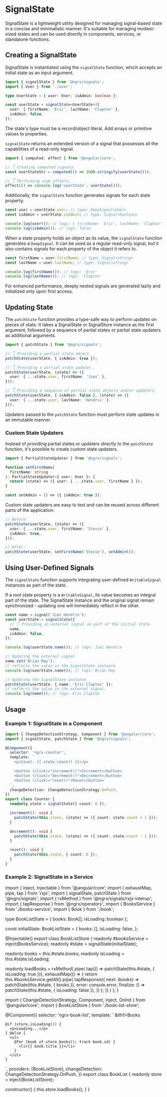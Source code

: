 # SignalState

SignalState is a lightweight utility designed for managing signal-based state in a concise and minimalistic manner.
It's suitable for managing modest-sized states and can be used directly in components, services, or standalone functions.

## Creating a SignalState

SignalState is instantiated using the `signalState` function, which accepts an initial state as an input argument.

```ts
import { signalState } from '@ngrx/signals';
import { User } from './user';

type UserState = { user: User; isAdmin: boolean };

const userState = signalState<UserState>({
  user: { firstName: 'Eric', lastName: 'Clapton' },
  isAdmin: false,
});
```

The state's type must be a record/object literal. Add arrays or primitive values to properties.

`signalState` returns an extended version of a signal that possesses all the capabilities of a read-only signal.

```ts
import { computed, effect } from '@angular/core';

// 👇 Creating computed signals.
const userStateStr = computed(() => JSON.stringify(userState()));

// 👇 Performing side effects.
effect(() => console.log('userState', userState()));
```

Additionally, the `signalState` function generates signals for each state property.

```ts
const user = userState.user; // type: DeepSignal<User>
const isAdmin = userState.isAdmin; // type: Signal<boolean>

console.log(user()); // logs: { firstName: 'Eric', lastName: 'Clapton' }
console.log(isAdmin()); // logs: false
```

When a state property holds an object as its value, the `signalState` function generates a `DeepSignal`.
It can be used as a regular read-only signal, but it also contains signals for each property of the object it refers to.

```ts
const firstName = user.firstName; // type: Signal<string>
const lastName = user.lastName; // type: Signal<string>

console.log(firstName()); // logs: 'Eric'
console.log(lastName()); // logs: 'Clapton'
```

<ngrx-docs-alert type="help">

For enhanced performance, deeply nested signals are generated lazily and initialized only upon first access.

</ngrx-docs-alert>

## Updating State

The `patchState` function provides a type-safe way to perform updates on pieces of state.
It takes a SignalState or SignalStore instance as the first argument, followed by a sequence of partial states or partial state updaters as additional arguments.

```ts
import { patchState } from '@ngrx/signals';

// 👇 Providing a partial state object.
patchState(userState, { isAdmin: true });

// 👇 Providing a partial state updater.
patchState(userState, (state) => ({
  user: { ...state.user, firstName: 'Jimi' },
}));

// 👇 Providing a sequence of partial state objects and/or updaters.
patchState(userState, { isAdmin: false }, (state) => ({
  user: { ...state.user, lastName: 'Hendrix' },
}));
```

<ngrx-docs-alert type="error">

Updaters passed to the `patchState` function must perform state updates in an immutable manner.

</ngrx-docs-alert>

### Custom State Updaters

Instead of providing partial states or updaters directly to the `patchState` function, it's possible to create custom state updaters.

```ts
import { PartialStateUpdater } from '@ngrx/signals';

function setFirstName(
  firstName: string
): PartialStateUpdater<{ user: User }> {
  return (state) => ({ user: { ...state.user, firstName } });
}

const setAdmin = () => ({ isAdmin: true });
```

Custom state updaters are easy to test and can be reused across different parts of the application.

```ts
// Before:
patchState(userState, (state) => ({
  user: { ...state.user, firstName: 'Stevie' },
  isAdmin: true,
}));

// After:
patchState(userState, setFirstName('Stevie'), setAdmin());
```

## Using User-Defined Signals

The `signalState` function supports integrating user-defined `WritableSignal` instances as part of the state.

If a root state property is a `WritableSignal`, its value becomes an integral part of the state.
The SignalState instance and the original signal remain synchronized - updating one will immediately reflect in the other.

```ts
const name = signal('Jimi Hendrix');
const userState = signalState({
  // 👇 Providing an external signal as part of the initial state.
  name,
  isAdmin: false,
});

console.log(userState.name()); // logs: Jimi Hendrix

// Updating the external signal
name.set('Brian May');
// reflects the value in the SignalState instance.
console.log(userState.name()); // logs: Brian May

// Updating the SignalState instance
patchState(userState, { name: 'Eric Clapton' });
// reflects the value in the external signal.
console.log(name()); // logs: Eric Clapton
```

## Usage

### Example 1: SignalState in a Component

<ngrx-code-example header="counter.ts">

```ts
import { ChangeDetectionStrategy, Component } from '@angular/core';
import { signalState, patchState } from '@ngrx/signals';

@Component({
  selector: 'ngrx-counter',
  template: `
    <p>Count: {{ state.count() }}</p>

    <button (click)="increment()">Increment</button>
    <button (click)="decrement()">Decrement</button>
    <button (click)="reset()">Reset</button>
  `,
  changeDetection: ChangeDetectionStrategy.OnPush,
})
export class Counter {
  readonly state = signalState({ count: 0 });

  increment(): void {
    patchState(this.state, (state) => ({ count: state.count + 1 }));
  }

  decrement(): void {
    patchState(this.state, (state) => ({ count: state.count - 1 }));
  }

  reset(): void {
    patchState(this.state, { count: 0 });
  }
}
```

</ngrx-code-example>

### Example 2: SignalState in a Service

<code-tabs linenums="true">
<code-pane header="book-list-store.ts">

import { inject, Injectable } from '@angular/core';
import { exhaustMap, pipe, tap } from 'rxjs';
import { signalState, patchState } from '@ngrx/signals';
import { rxMethod } from '@ngrx/signals/rxjs-interop';
import { tapResponse } from '@ngrx/operators';
import { BooksService } from './books-service';
import { Book } from './book';

type BookListState = { books: Book[]; isLoading: boolean };

const initialState: BookListState = {
books: [],
isLoading: false,
};

@Injectable()
export class BookListStore {
readonly #booksService = inject(BooksService);
readonly #state = signalState(initialState);

readonly books = this.#state.books;
readonly isLoading = this.#state.isLoading;

readonly loadBooks = rxMethod<void>(
pipe(
tap(() => patchState(this.#state, { isLoading: true })),
exhaustMap(() => {
return this.#booksService.getAll().pipe(
tapResponse({
next: (books) => patchState(this.#state, { books }),
error: console.error,
finalize: () => patchState(this.#state, { isLoading: false }),
})
);
})
)
);
}

</code-pane>

<code-pane header="book-list.ts">

import { ChangeDetectionStrategy, Component, inject, OnInit } from '@angular/core';
import { BookListStore } from './book-list-store';

@Component({
selector: 'ngrx-book-list',
template: `
&lth1>Books</h1>

    @if (store.isLoading()) {
      <p>Loading...</p>
    } @else {
      <ul>
        @for (book of store.books(); track book.id) {
          <li>{{ book.title }}</li>
        }
      </ul>
    }

`,
providers: [BookListStore],
changeDetection: ChangeDetectionStrategy.OnPush,
})
export class BookList {
readonly store = inject(BookListStore);

constructor() {
this.store.loadBooks();
}
}

</code-pane>
</code-tabs>
